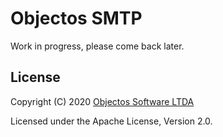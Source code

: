 # Objectos SMTP  

Work in progress, please come back later.

## License

Copyright (C) 2020 [Objectos Software LTDA](https://www.objectos.com.br)

Licensed under the Apache License, Version 2.0.
